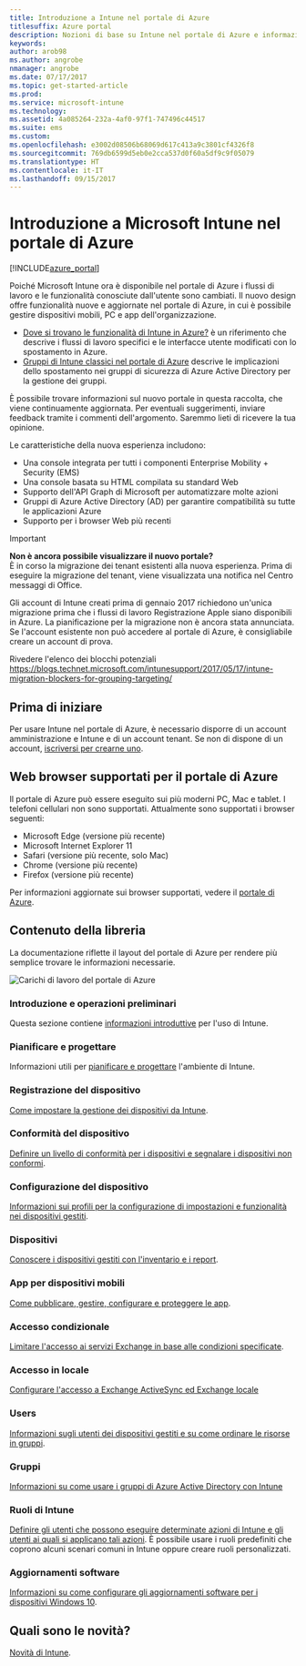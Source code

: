 ```yaml
---
title: Introduzione a Intune nel portale di Azure
titlesuffix: Azure portal
description: Nozioni di base su Intune nel portale di Azure e informazioni su come questo strumento aiuta nella gestione dei dispositivi."
keywords: 
author: arob98
ms.author: angrobe
nmanager: angrobe
ms.date: 07/17/2017
ms.topic: get-started-article
ms.prod: 
ms.service: microsoft-intune
ms.technology: 
ms.assetid: 4a085264-232a-4af0-97f1-747496c44517
ms.suite: ems
ms.custom: 
ms.openlocfilehash: e3002d08506b68069d617c413a9c3801cf4326f8
ms.sourcegitcommit: 769db6599d5eb0e2cca537d0f60a5df9c9f05079
ms.translationtype: HT
ms.contentlocale: it-IT
ms.lasthandoff: 09/15/2017
---
```

# <a name="introduction-to-microsoft-intune-in-the-azure-portal"></a>Introduzione a Microsoft Intune nel portale di Azure


[!INCLUDE[azure_portal](./includes/azure_portal.md)]

Poiché Microsoft Intune ora è disponibile nel portale di Azure i flussi di lavoro e le funzionalità conosciute dall'utente sono cambiati.
Il nuovo design offre funzionalità nuove e aggiornate nel portale di Azure, in cui è possibile gestire dispositivi mobili, PC e app dell'organizzazione.

* [Dove si trovano le funzionalità di Intune in Azure?](ui-changes.md) è un riferimento che descrive i flussi di lavoro specifici e le interfacce utente modificati con lo spostamento in Azure.
* [Gruppi di Intune classici nel portale di Azure](groups-get-started.md) descrive le implicazioni dello spostamento nei gruppi di sicurezza di Azure Active Directory per la gestione dei gruppi.




È possibile trovare informazioni sul nuovo portale in questa raccolta, che viene continuamente aggiornata. Per eventuali suggerimenti, inviare feedback tramite i commenti dell'argomento. Saremmo lieti di ricevere la tua opinione.

Le caratteristiche della nuova esperienza includono:

- Una console integrata per tutti i componenti Enterprise Mobility + Security (EMS)
- Una console basata su HTML compilata su standard Web
- Supporto dell'API Graph di Microsoft per automatizzare molte azioni
- Gruppi di Azure Active Directory (AD) per garantire compatibilità su tutte le applicazioni Azure
- Supporto per i browser Web più recenti

> [!IMPORTANT]
> **Non è ancora possibile visualizzare il nuovo portale?**<br>
> È in corso la migrazione dei tenant esistenti alla nuova esperienza. Prima di eseguire la migrazione del tenant, viene visualizzata una notifica nel Centro messaggi di Office.
>
> Gli account di Intune creati prima di gennaio 2017 richiedono un'unica migrazione prima che i flussi di lavoro Registrazione Apple siano disponibili in Azure. La pianificazione per la migrazione non è ancora stata annunciata. Se l'account esistente non può accedere al portale di Azure, è consigliabile creare un account di prova.
>
> Rivedere l'elenco dei blocchi potenziali https://blogs.technet.microsoft.com/intunesupport/2017/05/17/intune-migration-blockers-for-grouping-targeting/


## <a name="before-you-start"></a>Prima di iniziare

Per usare Intune nel portale di Azure, è necessario disporre di un account amministrazione e Intune e di un account tenant. Se non di dispone di un account, [iscriversi per crearne uno](https://portal.office.com/Signup/Signup.aspx?OfferId=40BE278A-DFD1-470a-9EF7-9F2596EA7FF9&dl=INTUNE_A&ali=1#0%20).

## <a name="supported-web-browsers-for-the-azure-portal"></a>Web browser supportati per il portale di Azure

Il portale di Azure può essere eseguito sui più moderni PC, Mac e tablet. I telefoni cellulari non sono supportati.
Attualmente sono supportati i browser seguenti:

- Microsoft Edge (versione più recente)
- Microsoft Internet Explorer 11
- Safari (versione più recente, solo Mac)
- Chrome (versione più recente)
- Firefox (versione più recente)

Per informazioni aggiornate sui browser supportati, vedere il [portale di Azure](https://docs.microsoft.com/azure/azure-preview-portal-supported-browsers-devices).

## <a name="whats-in-this-library"></a>Contenuto della libreria

La documentazione riflette il layout del portale di Azure per rendere più semplice trovare le informazioni necessarie.

![Carichi di lavoro del portale di Azure](./media/azure-portal-workloads.png)

### <a name="introduction-and-get-started"></a>Introduzione e operazioni preliminari
Questa sezione contiene [informazioni introduttive](introduction-intune.md) per l'uso di Intune.
### <a name="plan-and-design"></a>Pianificare e progettare
Informazioni utili per [pianificare e progettare](/intune-classic/plan-design/introduction) l'ambiente di Intune.
### <a name="device-enrollment"></a>Registrazione del dispositivo
[Come impostare la gestione dei dispositivi da Intune](device-enrollment.md).
### <a name="device-compliance"></a>Conformità del dispositivo
[Definire un livello di conformità per i dispositivi e segnalare i dispositivi non conformi](device-compliance.md).
### <a name="device-configuration"></a>Configurazione del dispositivo
[Informazioni sui profili per la configurazione di impostazioni e funzionalità nei dispositivi gestiti](device-profiles.md).
### <a name="devices"></a>Dispositivi
[Conoscere i dispositivi gestiti con l'inventario e i report](device-management.md).
### <a name="mobile-apps"></a>App per dispositivi mobili
[Come pubblicare, gestire, configurare e proteggere le app](app-management.md).
### <a name="conditional-access"></a>Accesso condizionale
[Limitare l'accesso ai servizi Exchange in base alle condizioni specificate](conditional-access.md).
### <a name="on-premises-access"></a>Accesso in locale
[Configurare l'accesso a Exchange ActiveSync ed Exchange locale](/intune-classic/deploy-use/mobile-device-management-with-exchange-activesync-and-microsoft-intune)
### <a name="users"></a>Users
[Informazioni sugli utenti dei dispositivi gestiti e su come ordinare le risorse in gruppi](users-add.md).
### <a name="groups"></a>Gruppi
[Informazioni su come usare i gruppi di Azure Active Directory con Intune](groups-get-started.md)
### <a name="intune-roles"></a>Ruoli di Intune
[Definire gli utenti che possono eseguire determinate azioni di Intune e gli utenti ai quali si applicano tali azioni](role-based-access-control.md). È possibile usare i ruoli predefiniti che coprono alcuni scenari comuni in Intune oppure creare ruoli personalizzati.
### <a name="software-updates"></a>Aggiornamenti software
[Informazioni su come configurare gli aggiornamenti software per i dispositivi Windows 10](windows-update-for-business-configure.md).



## <a name="whats-new"></a>Quali sono le novità?

[Novità di Intune](whats-new.md).
